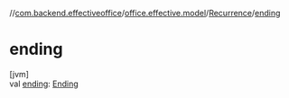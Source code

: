 //[com.backend.effectiveoffice](../../../index.md)/[office.effective.model](../index.md)/[Recurrence](index.md)/[ending](ending.md)

# ending

[jvm]\
val [ending](ending.md): [Ending](../-ending/index.md)
